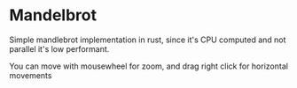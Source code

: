 # Mandelbrot


Simple mandlebrot implementation in rust, since it's CPU computed and not parallel it's low performant.


You can move with mousewheel for zoom, and drag right click for horizontal movements
